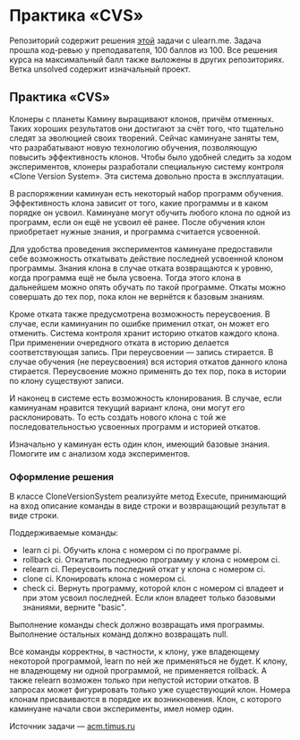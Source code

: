 ﻿# Практика «CVS»
Репозиторий содержит решения [этой](https://ulearn.me/course/basicprogramming2/Praktika_CVS__1d5457ac-46f1-43af-b902-abfba0a0c280) задачи с ulearn.me.
Задача прошла код-ревью у преподавателя, 100 баллов из 100. Все решения курса на максимальный балл также выложены в других репозиториях.
Ветка unsolved содержит изначальный проект.

## Практика «CVS»

Клонеры с планеты Камину выращивают клонов, причём отменных. Таких хороших результатов они достигают за счёт того, что тщательно следят за эволюцией своих творений. Сейчас каминуане заняты тем, что разрабатывают новую технологию обучения, позволяющую повысить эффективность клонов. Чтобы было удобней следить за ходом экспериментов, клонеры разработали специальную систему контроля «Clone Version System». Эта система довольно проста в эксплуатации.

В распоряжении каминуан есть некоторый набор программ обучения. Эффективность клона зависит от того, какие программы и в каком порядке он усвоил. Каминуане могут обучить любого клона по одной из программ, если он ещё не усвоил её ранее. После обучения клон приобретает нужные знания, и программа считается усвоенной.

Для удобства проведения экспериментов каминуане предоставили себе возможность откатывать действие последней усвоенной клоном программы. Знания клона в случае отката возвращаются к уровню, когда программа ещё не была усвоена. Тогда этого клона в дальнейшем можно опять обучать по такой программе. Откаты можно совершать до тех пор, пока клон не вернётся к базовым знаниям.

Кроме отката также предусмотрена возможность переусвоения. В случае, если каминуанин по ошибке применил откат, он может его отменить. Система контроля хранит историю откатов каждого клона. При применении очередного отката в историю делается соответствующая запись. При переусвоении — запись стирается. В случае обучения (не переусвоения) вся история откатов данного клона стирается. Переусвоение можно применять до тех пор, пока в истории по клону существуют записи.

И наконец в системе есть возможность клонирования. В случае, если каминуанам нравится текущий вариант клона, они могут его расклонировать. То есть создать нового клона с той же последовательностью усвоенных программ и историей откатов.

Изначально у каминуан есть один клон, имеющий базовые знания. Помогите им с анализом хода экспериментов.

### Оформление решения

В классе CloneVersionSystem реализуйте метод Execute, принимающий на вход описание команды в виде строки и возвращающий результат в виде строки.

Поддерживаемые команды:

-   learn ci pi. Обучить клона с номером ci по программе pi.
-   rollback ci. Откатить последнюю программу у клона с номером ci.
-   relearn ci. Переусвоить последний откат у клона с номером ci.
-   clone ci. Клонировать клона с номером ci.
-   check ci. Вернуть программу, которой клон с номером ci владеет и при этом усвоил последней. Если клон владеет только базовыми знаниями, верните "basic".

Выполнение команды check должно возвращать имя программы. Выполнение остальных команд должно возвращать null.

Все команды корректны, в частности, к клону, уже владеющему некоторой программой, learn по ней же применяться не будет. К клону, не владеющему ни одной программой, не применяется rollback. А также relearn возможен только при непустой истории откатов. В запросах может фигурировать только уже существующий клон. Номера клонам присваиваются в порядке их возникновения. Клон, с которого каминуане начали свои эксперименты, имел номер один.

Источник задачи —  [acm.timus.ru](http://acm.timus.ru/problem.aspx?num=1992)
